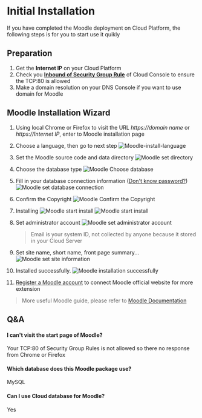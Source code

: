 # Initial Installation

If you have completed the Moodle deployment on Cloud Platform, the following steps is for you to start use it quikly

## Preparation

1. Get the **Internet IP** on your Cloud Platform
2. Check you **[Inbound of Security Group Rule](https://support.websoft9.com/docs/faq/tech-instance.html)** of Cloud Console to ensure the TCP:80 is allowed
3. Make a domain resolution on your DNS Console if you want to use domain for Moodle

## Moodle Installation Wizard

1. Using local Chrome or Firefox to visit the URL *https://domain name* or *https://Internet IP*, enter to Moodle installation page

2. Choose a language, then go to next step
   ![Moodle-install-language](https://libs.websoft9.com/Websoft9/DocsPicture/en/moodle/md01.png)

3. Set the Moodle source code and data directory
   ![Moodle set directory](https://libs.websoft9.com/Websoft9/DocsPicture/en/moodle/md02.png)

4. Choose the database type
   ![Moodle Choose database](https://libs.websoft9.com/Websoft9/DocsPicture/en/moodle/md03.png)

5. Fill in your database connection information ([Don't know password?](/stack-accounts.html#mysql))
   ![Moodle set database connection](https://libs.websoft9.com/Websoft9/DocsPicture/en/moodle/md04.png)

6. Confirm the Copyright
   ![Moodle Confirm the Copyright](https://libs.websoft9.com/Websoft9/DocsPicture/en/moodle/md05.png)

7. Installing
   ![Moodle start install](https://libs.websoft9.com/Websoft9/DocsPicture/en/moodle/md06.png)
   ![Moodle start install](https://libs.websoft9.com/Websoft9/DocsPicture/en/moodle/md07.png)

8. Set administrator account
   ![Moodle set administrator account](https://libs.websoft9.com/Websoft9/DocsPicture/en/moodle/md08.png)

   > Email is your system ID, not collected by anyone because it stored in your Cloud Server

9. Set site name, short name, front page summary...
   ![Moodle set site information](https://libs.websoft9.com/Websoft9/DocsPicture/en/moodle/md09.png)

10. Installed successfully.
   ![Moodle installation successfully](https://libs.websoft9.com/Websoft9/DocsPicture/en/moodle/md10.png)

11. [Register a Moodle account](/solution-more.html#moodle-register) to connect Moodle official website for more extension

> More useful Moodle guide, please refer to [Moodle Documentation](https://docs.moodle.org)

## Q&A

#### I can't visit the start page of Moodle?

Your TCP:80 of Security Group Rules is not allowed so there no response from Chrome or Firefox

#### Which database does this Moodle package use?

MySQL

#### Can I use Cloud database for Moodle?

Yes
